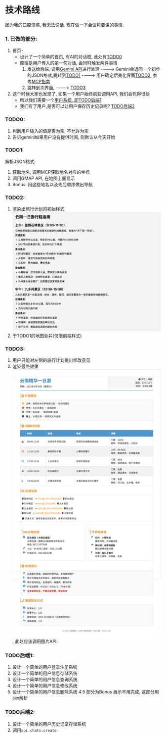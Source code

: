 # 技术路线

因为我的口腔溃疡, 我无法说话. 现在做一下会议将要讲的事情.
### 1. 已做的部分:

1. 首页-
    - 设计了一个简单的首页, 有AI的对话框, 此处有[TODO0](#TODO0)
    - 原理是用户传入的第一句对话, 会同时触发两件事情
        1. 发送给后端, 调用[Gemini API](https://www.gemini.com/)进行处理
           ----> Gemini会返回一个初步的JSON格式,跳转到[TODO1](#TODO1)
           ----> 用户确定后美化界面[TODO2](#todo2), 参考[MCP指南](https://o90p05z3t4.feishu.cn/wiki/Vldsw7DYdiJHe4kmzcJc0wzTnIc)
        2. 跳转到次界面,
           ----> [TODO3](#TODO3)
2. 这个时候大家也发现了, 如果一个用户始终疯狂调用API, 我们会死得很快
    - 所以我们需要一个[用户系统, 即TODO后端1](#TODO后端1)
    - 我们有了用户,是否可以让用户保存历史记录呢? [TODO后端2](#TODO后端2)

### TODO0:
1. 判断用户输入的值是否为空, 不允许为空
2. 告诉gemini如果用户没有提供时间, 则默认从今天开始

### TODO1:
解析JSON格式:
1. 获取地名, 调用MCP获取地名对应的坐标
2. 调用GMAP API, 在地图上面显示
3. Bonus: 用这些地名以及先后顺序做出导航

### TODO2:
1. 渲染出旅行计划的初始样式![img.png](documentations/img.png)
2. 于TODO1的地图合并(仅限前端样式)

### TODO3:
1. 用户只能对左侧的旅行计划提出修改意见
2. 渲染最终效果![img_1.png](documentations/img_1.png), 此处应该调用图片API.

### TODO后端1:
1. 设计一个简单的用户登录注册系统
2. 设计一个简单的用户信息存储系统
3. 设计一个简单的用户信息查询系统
4. 设计一个简单的用户信息修改系统
5. 设计一个简单的用户信息删除系统
   4.5 部分为Bonus 展示不用完成, 这部分用`ORM`解析

### TODO后端2:
1. 设计一个简单的用户历史记录存储系统
2. 调用`api.chats.create`


